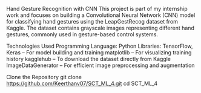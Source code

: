 Hand Gesture Recognition with CNN
This project is part of my internship work and focuses on building a Convolutional Neural Network (CNN) model 
for classifying hand gestures using the LeapGestRecog dataset from Kaggle. The dataset contains grayscale images 
representing different hand gestures, commonly used in gesture-based control systems.

Technologies Used
Programming Language: Python
Libraries:
TensorFlow, Keras – For model building and training
matplotlib – For visualizing training history
kagglehub – To download the dataset directly from Kaggle
ImageDataGenerator – For efficient image preprocessing and augmentation

Clone the Repository
git clone https://github.com/Keerthanv07/SCT_ML_4.git
cd SCT_ML_4
